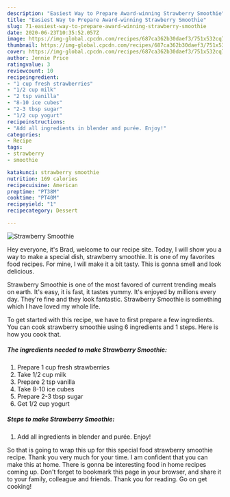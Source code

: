 ```yaml
---
description: "Easiest Way to Prepare Award-winning Strawberry Smoothie"
title: "Easiest Way to Prepare Award-winning Strawberry Smoothie"
slug: 71-easiest-way-to-prepare-award-winning-strawberry-smoothie
date: 2020-06-23T10:35:52.057Z
image: https://img-global.cpcdn.com/recipes/687ca362b30daef3/751x532cq70/strawberry-smoothie-recipe-main-photo.jpg
thumbnail: https://img-global.cpcdn.com/recipes/687ca362b30daef3/751x532cq70/strawberry-smoothie-recipe-main-photo.jpg
cover: https://img-global.cpcdn.com/recipes/687ca362b30daef3/751x532cq70/strawberry-smoothie-recipe-main-photo.jpg
author: Jennie Price
ratingvalue: 3
reviewcount: 10
recipeingredient:
- "1 cup fresh strawberries"
- "1/2 cup milk"
- "2 tsp vanilla"
- "8-10 ice cubes"
- "2-3 tbsp sugar"
- "1/2 cup yogurt"
recipeinstructions:
- "Add all ingredients in blender and purée. Enjoy!"
categories:
- Recipe
tags:
- strawberry
- smoothie

katakunci: strawberry smoothie 
nutrition: 169 calories
recipecuisine: American
preptime: "PT38M"
cooktime: "PT40M"
recipeyield: "1"
recipecategory: Dessert

---
```



![Strawberry Smoothie](https://img-global.cpcdn.com/recipes/687ca362b30daef3/751x532cq70/strawberry-smoothie-recipe-main-photo.jpg)

Hey everyone, it's Brad, welcome to our recipe site. Today, I will show you a way to make a special dish, strawberry smoothie. It is one of my favorites food recipes. For mine, I will make it a bit tasty. This is gonna smell and look delicious.



Strawberry Smoothie is one of the most favored of current trending meals on earth. It's easy, it is fast, it tastes yummy. It's enjoyed by millions every day. They're fine and they look fantastic. Strawberry Smoothie is something which I have loved my whole life.


To get started with this recipe, we have to first prepare a few ingredients. You can cook strawberry smoothie using 6 ingredients and 1 steps. Here is how you cook that.

##### The ingredients needed to make Strawberry Smoothie:

1. Prepare 1 cup fresh strawberries
1. Take 1/2 cup milk
1. Prepare 2 tsp vanilla
1. Take 8-10 ice cubes
1. Prepare 2-3 tbsp sugar
1. Get 1/2 cup yogurt




##### Steps to make Strawberry Smoothie:

1. Add all ingredients in blender and purée. Enjoy!




So that is going to wrap this up for this special food strawberry smoothie recipe. Thank you very much for your time. I am confident that you can make this at home. There is gonna be interesting food in home recipes coming up. Don't forget to bookmark this page in your browser, and share it to your family, colleague and friends. Thank you for reading. Go on get cooking!
